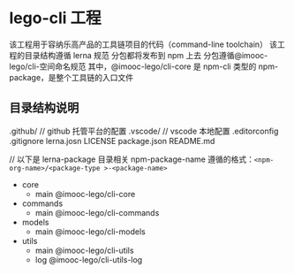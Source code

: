 # lego-cli 工程

该工程用于容纳乐高产品的工具链项目的代码（command-line toolchain）
该工程的目录结构遵循 lerna 规范
分包都将发布到 npm 上去
分包遵循@imooc-lego/cli-<package-name>空间命名规范
其中，@imooc-lego/cli-core 是 npm-cli 类型的 npm-package，是整个工具链的入口文件

## 目录结构说明

.github/ // github 托管平台的配置
.vscode/ // vscode 本地配置
.editorconfig
.gitignore
lerna.josn
LICENSE
package.json
README.md

// 以下是 lerna-package 目录相关
npm-package-name 遵循的格式：`<npm-org-name>/<package-type >-<package-name>`

- core
  - main @imooc-lego/cli-core
- commands
  - main @imooc-lego/cli-commands
- models
  - main @imooc-lego/cli-models
- utils
  - main @imooc-lego/cli-utils
  - log @imooc-lego/cli-utils-log
